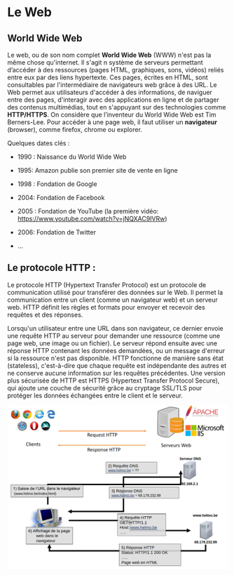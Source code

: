 # Le Web

## World Wide Web

Le web, ou de son nom complet **World Wide Web** (WWW) n'est pas la même chose qu'internet.
Il s'agit n système de serveurs permettant d’accéder à des ressources (pages HTML, graphiques, sons, vidéos) reliés entre eux par des liens hypertexte.
Ces pages, écrites en HTML, sont consultables par l'intermédiaire de navigateurs web grâce à des URL. 
Le Web permet aux utilisateurs d'accéder à des informations, de naviguer entre des pages, d'interagir avec des applications en ligne et de partager des contenus multimédias, tout en s'appuyant sur des technologies comme **HTTP/HTTPS**.
On considère que l’inventeur du World Wide Web est Tim Berners-Lee.
Pour accéder à une page web, il faut utiliser un **navigateur** (browser), comme firefox, chrome ou explorer.

Quelques dates clés :

- 1990 : Naissance du World Wide Web

- 1995: Amazon publie son premier site de vente en ligne

- 1998 : Fondation de Google

- 2004: Fondation de Facebook

- 2005 : Fondation de YouTube (la première vidéo: https://www.youtube.com/watch?v=jNQXAC9IVRw)

- 2006: Fondation de Twitter

- …


## Le protocole HTTP :

Le protocole HTTP (Hypertext Transfer Protocol) est un protocole de communication utilisé pour transférer des données sur le Web. 
Il permet la communication entre un client (comme un navigateur web) et un serveur web. 
HTTP définit les règles et formats pour envoyer et recevoir des requêtes et des réponses.

Lorsqu'un utilisateur entre une URL dans son navigateur, ce dernier envoie une requête HTTP au serveur pour demander une ressource (comme une page web, une image ou un fichier). Le serveur répond ensuite avec une réponse HTTP contenant les données demandées, ou un message d'erreur si la ressource n'est pas disponible.
HTTP fonctionne de manière sans état (stateless), c'est-à-dire que chaque requête est indépendante des autres et ne conserve aucune information sur les requêtes précédentes.
Une version plus sécurisée de HTTP est HTTPS (Hypertext Transfer Protocol Secure), qui ajoute une couche de sécurité grâce au cryptage SSL/TLS pour protéger les données échangées entre le client et le serveur.

<img src="../img/01_HistoireWeb/http_https.png" alt="http clien server" width="900">

<img src="../img/01_HistoireWeb/requete_http.png" alt="requete http" width="900">
